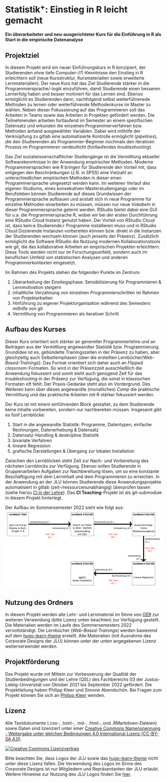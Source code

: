 # Statistik<sup>+</sup>: Einstieg in R leicht gemacht
#### Ein überarbeiteter und neu-ausgerichteter Kurs für die Einführung in R als Start in die empirische Datenanalyse

## Projektziel
In diesem Projekt wird ein neuer Einführungskurs in R konzipiert, der Studierenden ohne tiefe Computer-/IT-Kenntnisse den Einstieg in R erleichtern soll (neue Kursstruktur, Kursmaterialien sowie erweiterte Lernmaterialien). Der neue Kurs hat das Ziel Studierende stärker in die Programmiersprache/-logik einzuführen, damit Studierende einen besseren Lernerfolg haben und besser motiviert für das Lernen sind. Ebenso ermöglicht es Studierenden dann, nachfolgend selbst weiterführenede Methoden zu lernen oder weiterführende Methodenkurse im Master zu wählen. Neben dieser Fokussierung auf das Programmieren soll das Arbeiten in Teams sowie das Arbeiten in Projekten gefördert werden. Die Teilnehmenden arbeiten fortlaufend im Semester an einem spezifischen Datensatz und erkunden die einzelnen Programmierverfahren bzw. Methoden anhand ausgewählter Variablen. Dabei wird mithilfe der Verknüpfung zu gitlab eine automatisierte Kontrolle ermöglicht (*pipelines*), die den Studierenden als Programmier-Beginner nochmals den iterativen Prozess im Programmieren verdeutlicht (fortlaufendes *troubleshooting*).

Das Ziel sozialwissenschaftlicher Studiengänge ist die Vermittlung aktueller Softwarekenntnisse in der Anwendung empirischer Methoden. Moderne Programmiersprachen wie R bringen für Studierende den Vorteil mit, dass entgegen den Beschränkungen (z.B. in SPSS) eine Vielzahl an unterschiedlichen empirischen Methoden in dieser einen Programmiersprache umgesetzt werden kann. Im weiteren Verlauf des eigenen Studiums, eines konsekutiven Masterstudiengangs oder im Berufsleben können Studierende auf dieses Grundwissen der Programmiersprache aufbauen und anstatt sich in neue Programme für einzelne Methoden einarbeiten zu müssen, müssen nur neue *Vokabeln* in dieser Programmiersprache gelernt werden. RStudio bietet dabei eine GUI für u.a. die Programmiersprache R, wobei wir bei der ersten Durchführung eine RStudio Cloud Instanz genutzt haben. Der Vorteil von RStudio Cloud ist, dass kein:e Studierende:r Programme installieren muss und in RStudio Cloud Dozierende Instanzen vorbereiten können bzw. direkt in die Instanzen der Studierenden wechseln können (auch jenseits der Präsenz). Zusätzlich ermöglicht die Software RStudio die Nutzung modernen Kollaborationstools wie git, die das kollaborative Arbeiten an empirischen Projekten erleichtern. Diese Tools werden nicht nur im Forschungsumfeld, sondern auch im beruflichen Umfeld von statistischen Analysen und anderen Programmierkontexten eingesetzt. 

Im Rahmen des Projekts stehen die folgenden Punkte im Zentrum: 
1. Überarbeitung der Einstiegsphase: Sensibilisierung für Programmieren & Lernmotivation steigern
2. inhaltliche Verzahnung von einzelnen Programmierschritten im Rahmen von Projektarbeiten
3. Hinführung zu eigener Projektorganisation während des Semesters mithilfe von git
4. Vermittlung von Programmieren als iterativer Schritt

## Aufbau des Kurses
Dieser Kurs orientiert sich stärker an genereller Programmierlehre und an Beiträgen aus der Vermittlung angewandter Statistik bzw. Programmierung. Grundidee ist es, gebündelte Trainingszeiten in der Präsenz zu haben, aber gleichzeitig auch Selbstlernphasen (über die erstellten Lernbücher/*Web-Based-Trainings*). Das Format orientiert sich daher auch an *Flipped classroom*-Formaten. So wird in der Präsenzzeit ausschließlich die Anwendung fokussiert und somit steht auch genügend Zeit für das *troubleshooting* in der Präsenz zur Verfügung, die sonst in klassischen Formaten oft fehlt. Der Praxis-Gedanke steht also im Vordergrund. Des Weiteren kann über dieses angewandte (monatliches) *Camp* die praktische Vermittlung und das praktische Arbeiten mit R stärker fokussiert werden. 

Der Kurs ist mit einem einführenden Block gestaltet, zu dem Studierende keine Inhalte vorbereiten, sondern nur nachbereiten müssen. Insgesamt gibt es fünf Lernblöcke:
1. Start in die angewandte Statistik: Programme, Datentypen, einfache Rechnungen, Datenerhebung & Datensatz
1. Datensatz-Handling & deskriptive Statistik
1. bivariate Verfahren 
1. lineare Regression
1. grafische Darstellungen & Übergang zur lokalen Installation

Zwischen den Lernblöcken steht Zeit zur Nach- und Vorbereitung des nächsten Lernblocks zur Verfügung. Ebenso sollen Studierende in Gruppenarbeiten Aufgaben zur Nachbereitung lösen, um so eine konstante Beschäftigung mit dem Lerninhalt und dem Programmieren zu erreichen. In der Anwendung an der JLU können Studierende diese Anwendungsprojekte automatisiert in gitlab (zeit-/ressourcenunabhängig) überprüfen lassen (siehe hierzu [CI in der Lehre](https://gitlab.ub.uni-giessen.de/bpkleer/using-ci-teaching)). Das **CI Teaching**-Projekt ist als git-submodule in diesem Projekt hinterlegt. 

Der Aufbau im Sommersemester 2022 sieht wie folgt aus:
![Aufbau Erstdurchführung](./assets/aufbau-sose22.png)

## Nutzung des Ordners
In diesem Projekt werden alle Lehr- und Lernmaterial im Sinne von [OER](https://open-educational-resources.de) zur weiteren Verwendung (bitte Lizenz unten beachten) zur Verfügung gestellt. Die Materialien werden im Laufe des Sommersemesters 2022 vervollständigt. Die Lernbücher (*Web-Based-Trainings*) werden basierend auf dem [hugo-learn-theme](https://github.com/matcornic/hugo-theme-learn) erstellt. Alle Materialien (mit Ausnahme des Corporate Designs der JLU) können unter der unten angegebenen Lizenz weiterverwendet werden. 

## Projektförderung
Das Projekt wurde mit Mitteln zur Verbesserung der Qualität der Studienbedingungen und der Lehre (QSL) des Fachbereichs 03 der Justus-Liebig-Universität von Oktober 2021 bis September 2022 gefördert. Die Projektleitung haben Philipp Kleer und Simone Abendschön. Bei Fragen zum Projekt können Sie sich an [Philipp Kleer](mailto:philipp.kleer@sowi.uni-giessen.de) wenden. 

## Lizenz
Alle Textdokumente (.css-, .toml-, .md-, .html-, und .RMarkdown-Dateien) sowie Daten sind lizenziert unter einer <a rel="license" href="http://creativecommons.org/licenses/by-sa/4.0/">Creative Commons Namensnennung - Weitergabe unter gleichen Bedingungen 4.0 International Lizenz (CC-BY-SA 4.0)</a>. 

<a rel="license" href="http://creativecommons.org/licenses/by-sa/4.0/"><img alt="Creative Commons Lizenzvertrag" style="border-width:0" src="https://i.creativecommons.org/l/by-sa/4.0/88x31.png"/></a>

Bitte beachten Sie, dass Logos der JLU sowie das [hugo-learn-theme](https://github.com/matcornic/hugo-theme-learn) nicht unter diese Lizenz fallen. Die Verwendung des Logos im Sinne des Corporate Designs ist nur Mitgliedern und Repräsentanten der JLU erlaubt. Weitere Hinweise zur Nutzung des JLU Logos finden Sie [hier](https://www.uni-giessen.de/ueber-uns/pressestelle/service/cd/cd_jlu_intern).
